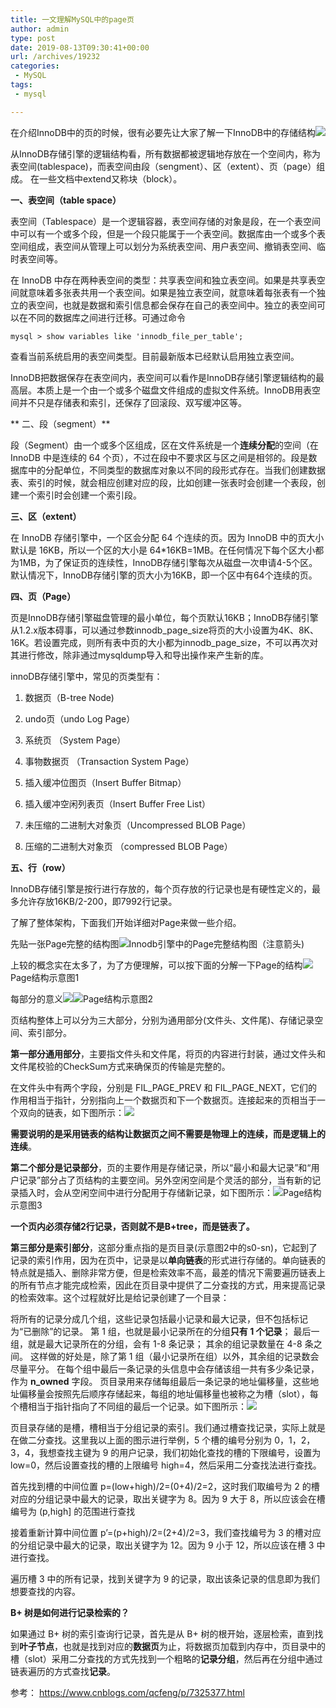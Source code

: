 ```yaml
---
title: 一文理解MySQL中的page页
author: admin
type: post
date: 2019-08-13T09:30:41+00:00
url: /archives/19232
categories:
 - MySQL
tags:
 - mysql

---
```

在介绍InnoDB中的页的时候，很有必要先让大家了解一下InnoDB中的存储结构![](https://blogstatic.haohtml.com//uploads/2023/09/innodb_engine_struct.png)

从InnoDB存储引擎的逻辑结构看，所有数据都被逻辑地存放在一个空间内，称为表空间(tablespace)，而表空间由段（sengment）、区（extent）、页（page）组成。 在一些文档中extend又称块（block）。

**一、表空间（table space）**

表空间（Tablespace）是一个逻辑容器，表空间存储的对象是段，在一个表空间中可以有一个或多个段，但是一个段只能属于一个表空间。数据库由一个或多个表空间组成，表空间从管理上可以划分为系统表空间、用户表空间、撤销表空间、临时表空间等。

在 InnoDB 中存在两种表空间的类型：共享表空间和独立表空间。如果是共享表空间就意味着多张表共用一个表空间。如果是独立表空间，就意味着每张表有一个独立的表空间，也就是数据和索引信息都会保存在自己的表空间中。独立的表空间可以在不同的数据库之间进行迁移。可通过命令

```
mysql > show variables like 'innodb_file_per_table';
```

查看当前系统启用的表空间类型。目前最新版本已经默认启用独立表空间。

InnoDB把数据保存在表空间内，表空间可以看作是InnoDB存储引擎逻辑结构的最高层。本质上是一个由一个或多个磁盘文件组成的虚拟文件系统。InnoDB用表空间并不只是存储表和索引，还保存了回滚段、双写缓冲区等。

** 二、段（segment）**

段（Segment）由一个或多个区组成，区在文件系统是一个**连续分配**的空间（在 InnoDB 中是连续的 64 个页），不过在段中不要求区与区之间是相邻的。段是数据库中的分配单位，不同类型的数据库对象以不同的段形式存在。当我们创建数据表、索引的时候，就会相应创建对应的段，比如创建一张表时会创建一个表段，创建一个索引时会创建一个索引段。

**三、区（extent）**

在 InnoDB 存储引擎中，一个区会分配 64 个连续的页。因为 InnoDB 中的页大小默认是 16KB，所以一个区的大小是 64*16KB=1MB。在任何情况下每个区大小都为1MB，为了保证页的连续性，InnoDB存储引擎每次从磁盘一次申请4-5个区。默认情况下，InnoDB存储引擎的页大小为16KB，即一个区中有64个连续的页。

**四、页（Page）**

页是InnoDB存储引擎磁盘管理的最小单位，每个页默认16KB；InnoDB存储引擎从1.2.x版本碍事，可以通过参数innodb\_page\_size将页的大小设置为4K、8K、16K。若设置完成，则所有表中页的大小都为innodb\_page\_size，不可以再次对其进行修改，除非通过mysqldump导入和导出操作来产生新的库。

innoDB存储引擎中，常见的页类型有：

1. 数据页（B-tree Node)

2. undo页（undo Log Page）

3. 系统页 （System Page）

4. 事物数据页 （Transaction System Page）

5. 插入缓冲位图页（Insert Buffer Bitmap）

6. 插入缓冲空闲列表页（Insert Buffer Free List）

7. 未压缩的二进制大对象页（Uncompressed BLOB Page）

8. 压缩的二进制大对象页 （compressed BLOB Page）

**五、行（row）**

InnoDB存储引擎是按行进行存放的，每个页存放的行记录也是有硬性定义的，最多允许存放16KB/2-200，即7992行记录。

了解了整体架构，下面我们开始详细对Page来做一些介绍。

先贴一张Page完整的结构图![](https://blogstatic.haohtml.com//uploads/2023/09/1d49c975639e53fe92466f0b1ebe2b2a99672e8b-1024x828.jpeg)Innodb引擎中的Page完整结构图（注意箭头)

上较的概念实在太多了，为了方便理解，可以按下面的分解一下Page的结构![](https://blogstatic.haohtml.com//uploads/2023/09/page_struct.jpg)Page结构示意图1

每部分的意义![](http://blogx.haohtml.com/wp-content/uploads/2019/08/page-struct2-1024x423.png)![](https://blogstatic.haohtml.com//uploads/2023/09/innodb-page-struct.jpg)Page结构示意图2

页结构整体上可以分为三大部分，分别为通用部分(文件头、文件尾)、存储记录空间、索引部分。

**第一部分通用部分**，主要指文件头和文件尾，将页的内容进行封装，通过文件头和文件尾校验的CheckSum方式来确保页的传输是完整的。

在文件头中有两个字段，分别是 FIL\_PAGE\_PREV 和 FIL\_PAGE\_NEXT，它们的作用相当于指针，分别指向上一个数据页和下一个数据页。连接起来的页相当于一个双向的链表，如下图所示：![](https://blogstatic.haohtml.com//uploads/2023/09/innodb-page-struct3-1024x237.jpg)

**需要说明的是采用链表的结构让数据页之间不需要是物理上的连续，而是逻辑上的连续**。

**第二个部分是记录部分**，页的主要作用是存储记录，所以“最小和最大记录”和“用户记录”部分占了页结构的主要空间。另外空闲空间是个灵活的部分，当有新的记录插入时，会从空闲空间中进行分配用于存储新记录，如下图所示：![](https://blogstatic.haohtml.com//uploads/2023/09/innodb-page-struct2-1024x415.jpg)Page结构示意图3

**一个页内必须存储2行记录，否则就不是B+tree，而是链表了。**

**第三部分是索引部分**，这部分重点指的是页目录(示意图2中的s0-sn)，它起到了记录的索引作用，因为在页中，记录是以**单向链表**的形式进行存储的。单向链表的特点就是插入、删除非常方便，但是检索效率不高，最差的情况下需要遍历链表上的所有节点才能完成检索，因此在页目录中提供了二分查找的方式，用来提高记录的检索效率。这个过程就好比是给记录创建了一个目录：

将所有的记录分成几个组，这些记录包括最小记录和最大记录，但不包括标记为“已删除”的记录。
第 1 组，也就是最小记录所在的分组**只有 1 个记录**；
最后一组，就是最大记录所在的分组，会有 1-8 条记录；
其余的组记录数量在 4-8 条之间。
这样做的好处是，除了第 1 组（最小记录所在组）以外，其余组的记录数会尽量平分。
在每个组中最后一条记录的头信息中会存储该组一共有多少条记录，作为 **n_owned** 字段。
页目录用来存储每组最后一条记录的地址偏移量，这些地址偏移量会按照先后顺序存储起来，每组的地址偏移量也被称之为槽（slot），每个槽相当于指针指向了不同组的最后一个记录。如下图所示：![](https://blogstatic.haohtml.com//uploads/2023/09/innodb-page-dir-1024x959.jpg)

页目录存储的是槽，槽相当于分组记录的索引。我们通过槽查找记录，实际上就是在做二分查找。这里我以上面的图示进行举例，5 个槽的编号分别为 0，1，2，3，4，我想查找主键为 9 的用户记录，我们初始化查找的槽的下限编号，设置为 low=0，然后设置查找的槽的上限编号 high=4，然后采用二分查找法进行查找。

首先找到槽的中间位置 p=(low+high)/2=(0+4)/2=2，这时我们取编号为 2 的槽对应的分组记录中最大的记录，取出关键字为 8。因为 9 大于 8，所以应该会在槽编号为 (p,high] 的范围进行查找

接着重新计算中间位置 p’=(p+high)/2=(2+4)/2=3，我们查找编号为 3 的槽对应的分组记录中最大的记录，取出关键字为 12。因为 9 小于 12，所以应该在槽 3 中进行查找。

遍历槽 3 中的所有记录，找到关键字为 9 的记录，取出该条记录的信息即为我们想要查找的内容。

**B+ 树是如何进行记录检索的？**

如果通过 B+ 树的索引查询行记录，首先是从 B+ 树的根开始，逐层检索，直到找到**叶子节点**，也就是找到对应的**数据页**为止，将数据页加载到内存中，页目录中的槽（slot）采用二分查找的方式先找到一个粗略的**记录分组**，然后再在分组中通过链表遍历的方式查找**记录**。

参考： https://www.cnblogs.com/qcfeng/p/7325377.html